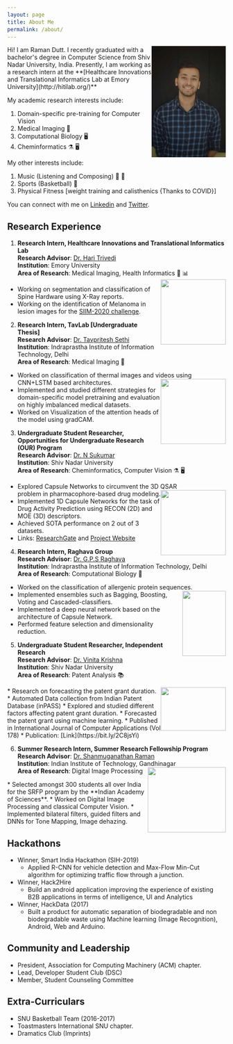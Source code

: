 ```yaml
---
layout: page
title: About Me
permalink: /about/
---
```

<img align="right" src="/images/raman.jpeg" width="171" height="256" />
Hi! I am Raman Dutt. I recently graduated with a bachelor's degree in Computer Science from Shiv Nadar University, India. Presently, I am working as a research intern at the **[Healthcare Innovations and Translational Informatics Lab at Emory University](http://hitilab.org/)**  

My academic research interests include: 
1. Domain-specific pre-training for Computer Vision
2. Medical Imaging :microscope:
3. Computational Biology :desktop_computer:
4. Cheminformatics :alembic: :desktop_computer:

My other interests include:  
1. Music (Listening and Composing) :musical_note: :guitar:
2. Sports (Basketball) :basketball:
3. Physical Fitness [weight training and calisthenics {Thanks to COVID}]   

You can connect with me on [Linkedin](https://www.linkedin.com/in/raman-dutt-84a472126/) and [Twitter](https://twitter.com/RamanDutt4).

## Research Experience  
1. **Research Intern, Healthcare Innovations and Translational Informatics Lab**     
   **Research Advisor**: [Dr. Hari Trivedi](https://med.emory.edu/departments/radiology/profile/?u=HMTRIVE)    
   **Institution**: Emory University  
   **Area of Research**: Medical Imaging, Health Informatics :microscope: :bar_chart: <img align="right" src="https://media.giphy.com/media/U7LqpyMWtoeSXayium/giphy.gif" width="150" height="150" />
   <p> </p>
  * Working on segmentation and classification of   
  Spine Hardware using X-Ray reports.
  * Working on the identification of Melanoma in lesion images for the [SIIM-2020 challenge](https://www.kaggle.com/c/siim-isic-melanoma-classification/overview).

<p> </p>
    
2. **Research Intern, TavLab [Undergraduate Thesis]**      
   **Research Advisor**: [Dr. Tavpritesh Sethi](https://www.iiitd.ac.in/tavpritesh)    
   **Institution**: Indraprastha Institute of Information Technology, Delhi    
   **Area of Research**: Medical Imaging :microscope:  
   <p> </p>
  * Worked on classification of thermal images and videos using CNN+LSTM based architectures. <img align="right" src="https://media.giphy.com/media/IaoleEkKamH4I/giphy.gif" width="150" height="150" />
  * Implemented and studied different strategies for domain-specific model pretraining and evaluation on highly imbalanced medical datasets.
  * Worked on Visualization of the attention heads of the model using gradCAM.
<p> </p>

3. **Undergraduate Student Researcher, Opportunities for Undergraduate Research (OUR) Program**  
   **Research Advisor**: [Dr. N Sukumar](https://chemistry.snu.edu.in/people/faculty/n-sukumar)  
   **Institution**: Shiv Nadar University  
   **Area of Research**: Cheminformatics, Computer Vision :alembic: :desktop_computer: 
   <p> </p>
   
  * Explored Capsule Networks to circumvent the 3D QSAR     
   problem in pharmacophore-based drug modeling. <img align="right" src="https://media.giphy.com/media/YkdMsdnGIk8tiuYlIZ/giphy.gif" width="150" height="150" />
  * Implemented 1D Capsule Networks for the task of Drug Activity Prediction using RECON (2D) and MOE (3D) descriptors. 
  * Achieved SOTA performance on 2 out of 3 datasets. 
  * Links: [ResearchGate](https://bit.ly/2YpjvWS) and [Project Website](https://bit.ly/38w9f3K)
<p> </p>  
  
4. **Research Intern, Raghava Group**  
   **Research Advisor**: [Dr. G.P.S Raghava](https://webs.iiitd.edu.in/raghava/)  
   **Institution**: Indraprastha Institute of Information Technology, Delhi  
   **Area of Research**: Computational Biology :petri_dish:
<p> </p>
    
  * Worked on the classification of allergenic protein sequences. <img align="right" src="https://media.giphy.com/media/l1fWtMmQbuGvm/giphy.gif" width="100" height="150" />
  * Implemented ensembles such as Bagging, Boosting, Voting and Cascaded-classifiers.
  * Implemented a deep neural network based on the architecture of Capsule Network. 
  * Performed feature selection and dimensionality reduction.
<p> </p>  

5. **Undergraduate Student Researcher, Independent Research**  
   **Research Advisor**: [Dr. Vinita Krishna](https://gm.snu.edu.in/people/faculty/vinita-krishna)  
   **Institution**: Shiv Nadar University  
   **Area of Research**: Patent Analysis :books: 
 <p> </p>
  * Research on forecasting the patent grant duration. <img align="right" src="https://media.giphy.com/media/LqCa8dVe41WPRzNozz/giphy.gif" width="150" height="100" />
  * Automated Data collection from Indian Patent Database (inPASS)
  * Explored and studied different factors affecting patent grant duration.
  * Forecasted the patent grant using machine learning.
  * Published in International Journal of Computer Applications (Vol 178)
  * Publication: [Link](https://bit.ly/2C8jsYi)
  
<p> </p>  

6. **Summer Research Intern, Summer Research Fellowship Program**  
   **Research Advisor**: [Dr. Shanmuganathan Raman](https://www.iitgn.ac.in/faculty/cse/shanmuganathan)  
   **Institution**: Indian Institute of Technology, Gandhinagar  
   **Area of Research**: Digital Image Processing <img align="right" src="https://media.giphy.com/media/TQAdxJWqM5soE/giphy.gif" width="180" height="150" />
<p> </p>
  * Selected amongst 300 students all over India for the SRFP program by the **Indian Academy of Sciences**.
  * Worked on Digital Image Processing and classical Computer Vision.
  * Implemented bilateral filters, guided filters and DNNs for Tone Mapping, Image dehazing.
<p> </p>

  
## Hackathons
* Winner, Smart India Hackathon (SIH-2019)
  * Applied R-CNN for vehicle detection and Max-Flow Min-Cut algorithm for optimizing traffic flow through a junction.
* Winner, Hack2Hire
  * Build an android application improving the experience of existing B2B applications in terms of intelligence, UI and Analytics
* Winner, HackData (2017)
  * Built a product for automatic separation of biodegradable and non biodegradable waste using Machine learning (Image Recognition), Android, Web and Arduino.
  
## Community and Leadership

* President, Association for Computing Machinery (ACM) chapter.
* Lead, Developer Student Club (DSC)
* Member, Student Counseling Committee

## Extra-Curriculars

* SNU Basketball Team (2016-2017)
* Toastmasters International SNU chapter.
* Dramatics Club (Imprints)
